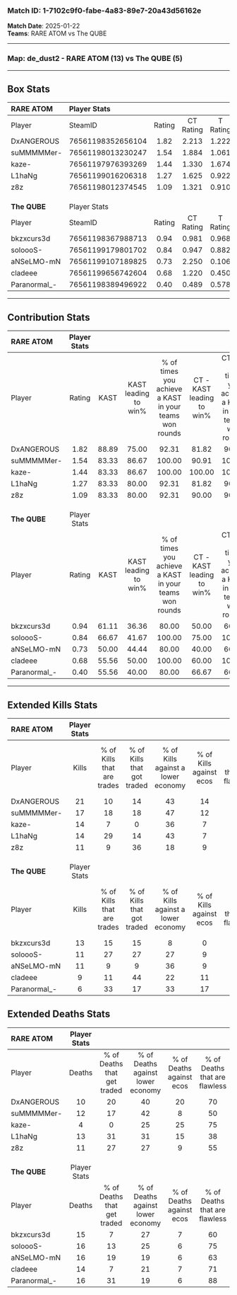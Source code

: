### Match ID: 1-7102c9f0-fabe-4a83-89e7-20a43d56162e  
**Match Date**: 2025-01-22  
**Teams**: RARE ATOM vs The QUBE  

---  

### **Map**: de_dust2 - RARE ATOM (13) vs The QUBE (5)  
---  

## Box Stats  

| **RARE ATOM** | Player Stats      |        |           |          |       |       |       |         |        |      |     |
| :- | :- | :-: | :-: | :-: | :-: | :-: | :-: | :-: | :-: | :-: | :-: |
| Player        | SteamID           | Rating | CT Rating | T Rating | KAST  |  ADR  | Kills | Assists | Deaths | K/D  | HS% |
| DxANGEROUS    | 76561198352656104 |  1.82  |   2.213   |  1.222   | 88.89 | 118.3 |  21   |    4    |   10   | 2.10 | 76  |
| suMMMMMer-    | 76561198013230247 |  1.54  |   1.884   |  1.061   | 83.33 | 111.1 |  17   |    9    |   12   | 1.42 | 64  |
| kaze-         | 76561197976393269 |  1.44  |   1.330   |  1.674   | 83.33 | 67.4  |  14   |    1    |   4    | 3.50 | 42  |
| L1haNg        | 76561199016206318 |  1.27  |   1.625   |  0.922   | 83.33 | 84.6  |  14   |    8    |   13   | 1.08 | 57  |
| z8z           | 76561198012374545 |  1.09  |   1.321   |  0.910   | 83.33 | 64.4  |  11   |    3    |   11   | 1.00 | 72  |
|               |                   |        |           |          |       |       |       |         |        |      |     |
|               |                   |        |           |          |       |       |       |         |        |      |     |
|               |                   |        |           |          |       |       |       |         |        |      |     |
| **The QUBE**  | Player Stats      |        |           |          |       |       |       |         |        |      |     |
| Player        | SteamID           | Rating | CT Rating | T Rating | KAST  |  ADR  | Kills | Assists | Deaths | K/D  | HS% |
| bkzxcurs3d    | 76561198367988713 |  0.94  |   0.981   |  0.968   | 61.11 | 75.6  |  13   |    2    |   15   | 0.87 | 46  |
| soloooS-      | 76561199179801702 |  0.84  |   0.947   |  0.882   | 66.67 | 70.4  |  11   |    3    |   16   | 0.69 | 90  |
| aNSeLMO-mN    | 76561199107189825 |  0.73  |   2.250   |  0.106   | 50.00 | 75.0  |  11   |    2    |   16   | 0.69 | 72  |
| cladeee       | 76561199656742604 |  0.68  |   1.220   |  0.450   | 55.56 | 56.7  |   9   |    2    |   14   | 0.64 | 33  |
| Paranormal_-  | 76561198389496922 |  0.40  |   0.489   |  0.578   | 55.56 | 35.4  |   6   |    1    |   16   | 0.38 | 83  |
---  

## Contribution Stats  

| **RARE ATOM** | Player Stats |       |                      |                                                        |                           |                                                             |                          |                                                            |
| :- | :-: | :-: | :-: | :-: | :-: | :-: | :-: | :-: |
| Player        |    Rating    | KAST  | KAST leading to win% | % of times you achieve a KAST in your teams won rounds | CT - KAST leading to win% | CT - % of times you achieve a KAST in your teams won rounds | T - KAST leading to win% | T - % of times you achieve a KAST in your teams won rounds |
| DxANGEROUS    |     1.82     | 88.89 |        75.00         |                         92.31                          |           81.82           |                            90.00                            |          60.00           |                           100.00                           |
| suMMMMMer-    |     1.54     | 83.33 |        86.67         |                         100.00                         |           90.91           |                           100.00                            |          75.00           |                           100.00                           |
| kaze-         |     1.44     | 83.33 |        86.67         |                         100.00                         |          100.00           |                           100.00                            |          60.00           |                           100.00                           |
| L1haNg        |     1.27     | 83.33 |        80.00         |                         92.31                          |           81.82           |                            90.00                            |          75.00           |                           100.00                           |
| z8z           |     1.09     | 83.33 |        80.00         |                         92.31                          |           90.00           |                            90.00                            |          60.00           |                           100.00                           |
|               |              |       |                      |                                                        |                           |                                                             |                          |                                                            |
|               |              |       |                      |                                                        |                           |                                                             |                          |                                                            |
|               |              |       |                      |                                                        |                           |                                                             |                          |                                                            |
| **The QUBE**  | Player Stats |       |                      |                                                        |                           |                                                             |                          |                                                            |
| Player        |    Rating    | KAST  | KAST leading to win% | % of times you achieve a KAST in your teams won rounds | CT - KAST leading to win% | CT - % of times you achieve a KAST in your teams won rounds | T - KAST leading to win% | T - % of times you achieve a KAST in your teams won rounds |
| bkzxcurs3d    |     0.94     | 61.11 |        36.36         |                         80.00                          |           50.00           |                            66.67                            |          28.57           |                           100.00                           |
| soloooS-      |     0.84     | 66.67 |        41.67         |                         100.00                         |           75.00           |                           100.00                            |          25.00           |                           100.00                           |
| aNSeLMO-mN    |     0.73     | 50.00 |        44.44         |                         80.00                          |           40.00           |                            66.67                            |          50.00           |                           100.00                           |
| cladeee       |     0.68     | 55.56 |        50.00         |                         100.00                         |           60.00           |                           100.00                            |          40.00           |                           100.00                           |
| Paranormal_-  |     0.40     | 55.56 |        40.00         |                         80.00                          |           66.67           |                            66.67                            |          28.57           |                           100.00                           |
---  

## Extended Kills Stats  

| **RARE ATOM** | Player Stats |                            |                            |                                    |                         |                              |                                 |                                       |                    |           |
| :- | :-: | :-: | :-: | :-: | :-: | :-: | :-: | :-: | :-: | :-: |
| Player        |    Kills     | % of Kills that are trades | % of Kills that got traded | % of Kills against a lower economy | % of Kills against ecos | % of Kills that are flawless | % of Kills that are close duels | % of Kills that are assisted by flash | Pistol Round Kills | AWP Kills |
| DxANGEROUS    |      21      |             10             |             14             |                 43                 |           14            |              81              |                0                |                   0                   |         2          |     0     |
| suMMMMMer-    |      17      |             18             |             18             |                 47                 |           12            |              59              |                6                |                   0                   |         1          |     0     |
| kaze-         |      14      |             7              |             0              |                 36                 |            7            |              71              |                0                |                   0                   |         2          |     5     |
| L1haNg        |      14      |             29             |             14             |                 43                 |            7            |              79              |                7                |                   0                   |         1          |     2     |
| z8z           |      11      |             9              |             36             |                 18                 |            9            |              64              |                0                |                   0                   |         1          |     0     |
|               |              |                            |                            |                                    |                         |                              |                                 |                                       |                    |           |
|               |              |                            |                            |                                    |                         |                              |                                 |                                       |                    |           |
|               |              |                            |                            |                                    |                         |                              |                                 |                                       |                    |           |
| **The QUBE**  | Player Stats |                            |                            |                                    |                         |                              |                                 |                                       |                    |           |
| Player        |    Kills     | % of Kills that are trades | % of Kills that got traded | % of Kills against a lower economy | % of Kills against ecos | % of Kills that are flawless | % of Kills that are close duels | % of Kills that are assisted by flash | Pistol Round Kills | AWP Kills |
| bkzxcurs3d    |      13      |             15             |             15             |                 8                  |            0            |              77              |                0                |                   8                   |         3          |     6     |
| soloooS-      |      11      |             27             |             27             |                 27                 |            9            |              36              |                0                |                   0                   |         2          |     0     |
| aNSeLMO-mN    |      11      |             9              |             9              |                 36                 |            9            |              55              |                9                |                   9                   |         3          |     0     |
| cladeee       |      9       |             11             |             44             |                 22                 |           11            |              44              |                0                |                   0                   |         1          |     0     |
| Paranormal_-  |      6       |             33             |             17             |                 33                 |           17            |              50              |                0                |                   0                   |         0          |     0     |
## Extended Deaths Stats  

| **RARE ATOM** | Player Stats |                             |                                   |                          |                               |                            |                           |               |
| :- | :-: | :-: | :-: | :-: | :-: | :-: | :-: | :-: |
| Player        |    Deaths    | % of Deaths that get traded | % of Deaths against lower economy | % of Deaths against ecos | % of Deaths that are flawless | % of Deaths that are close | % of Deaths while blinded | Deaths to AWP |
| DxANGEROUS    |      10      |             20              |                40                 |            20            |              70               |             10             |             0             |       3       |
| suMMMMMer-    |      12      |             17              |                42                 |            8             |              50               |             0              |             0             |       1       |
| kaze-         |      4       |              0              |                25                 |            25            |              75               |             0              |            25             |       0       |
| L1haNg        |      13      |             31              |                31                 |            15            |              38               |             0              |             8             |       1       |
| z8z           |      11      |             27              |                27                 |            9             |              55               |             0              |             0             |       1       |
|               |              |                             |                                   |                          |                               |                            |                           |               |
|               |              |                             |                                   |                          |                               |                            |                           |               |
|               |              |                             |                                   |                          |                               |                            |                           |               |
| **The QUBE**  | Player Stats |                             |                                   |                          |                               |                            |                           |               |
| Player        |    Deaths    | % of Deaths that get traded | % of Deaths against lower economy | % of Deaths against ecos | % of Deaths that are flawless | % of Deaths that are close | % of Deaths while blinded | Deaths to AWP |
| bkzxcurs3d    |      15      |              7              |                27                 |            7             |              60               |             7              |             0             |       1       |
| soloooS-      |      16      |             13              |                25                 |            6             |              75               |             6              |             0             |       2       |
| aNSeLMO-mN    |      16      |             19              |                19                 |            6             |              63               |             0              |             0             |       1       |
| cladeee       |      14      |              7              |                21                 |            7             |              71               |             0              |             0             |       1       |
| Paranormal_-  |      16      |             31              |                19                 |            6             |              88               |             0              |             0             |       2       |
